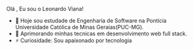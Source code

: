 Olá , Eu sou o Leonardo Viana!

- 🔭 Hoje sou estudade de Engenharia de Software na Pontícia Universidade Católica de Minas Geraias(PUC-MG).
- 🌱 Aprimorando minhas tecnicas em desenvolvimento web full stack.
- ⚡ Curiosidade: Sou apaixonado por tecnologia

